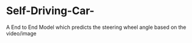 # Self-Driving-Car-
A End to End Model which predicts the steering wheel angle based on the video/image
